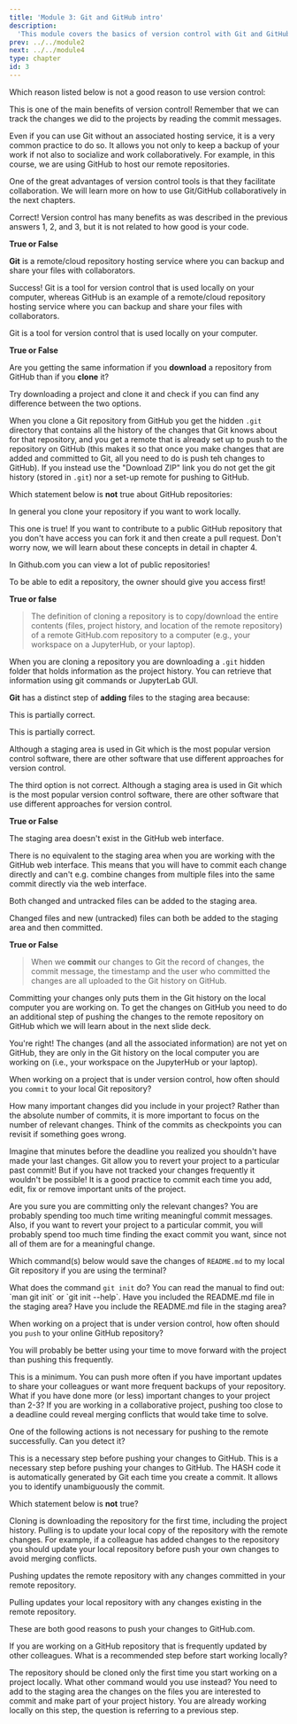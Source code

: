 ```yaml
---
title: 'Module 3: Git and GitHub intro'
description:
  'This module covers the basics of version control with Git and GitHub. ' 
prev: ../../module2 
next: ../../module4
type: chapter
id: 3
---
```


<exercise id="0" title="Module Learning Outcomes" type="slides,video">

<slides source="module3/module3_00" shot="0" start="0:002" end="3:40">
</slides>

</exercise>

<exercise id="1" title="What is version control, and why should I use it?" type="slides,video">

<slides source="module3/module3_01" shot="0" start="0:002" end="3:40">
</slides>

</exercise>

<exercise id='2' title="✍️ Practice: What is the difference between Git and GitHub?">

Which reason listed below is not a good reason to use version control:

<choice id='1'>
<opt text='Version control tools provide transparency on how a project evolved by tracking the history of documents, and who made what changes to those documents.'>

This is one of the main benefits of version control! Remember that we can track the changes we did to the projects by reading the commit messages.

</opt>

<opt text='Version control tools usually include a remote/cloud repository hosting service that can act as a backup of your local files (i.e., the files on your computer).'>

Even if you can use Git without an associated hosting service, it is a very common practice to do so. It allows you not only to keep a backup of your work if not also to socialize and work collaboratively. For example, in this course, we are using GitHub to host our remote repositories.

</opt>
<opt text='In practice, most data science projects involve collaboration on documents that contain code (e.g., Jupyter notebooks), and version control tools facilitate collaboration on such documents.'>

One of the great advantages of version control tools is that they facilitate collaboration. We will learn more on how to use Git/GitHub collaboratively in the next chapters.

</opt>

<opt text='Version control tools check the accuracy of your code.' correct='true'>

Correct! Version control has many benefits as was described in the previous answers 1, 2, and 3, but it is not related to how good is your code. 

</opt>

</choice>

**True or False**

**Git** is a remote/cloud repository hosting service where you can backup and share your files with collaborators.

<choice id='2'>
<opt text='True'>

Success! Git is a tool for version control that is used locally on your computer, whereas GitHub is an example of a remote/cloud repository hosting service where you can backup and share your files with collaborators.

</opt>
<opt text='False' correct='true'>

Git is a tool for version control that is used locally on your computer.

</opt>
</choice>

**True or False**

Are you getting the same information if you **download** a repository from GitHub than if you **clone** it?

<choice id='3'>
<opt text='True'>

Try downloading a project and clone it and check if you can find any difference between the two options.

</opt>
<opt text='False' correct='true'>

When you clone a Git repository from GitHub you get the hidden `.git` directory that contains all the history of the changes that Git knows about for that repository, and you get a remote that is already set up to push to the repository on GitHub (this makes it so that once you make changes that are added and committed to Git, all you need to do is push teh changes to GitHub). If you instead use the "Download ZIP" link you do not get the git history (stored in `.git`) nor a set-up remote for pushing to GitHub.

</opt>
</choice>
</exercise>

<exercise id='3' title="Version control repositories"  type='slides, video'>
<slides source='module3/module3_02' shot='0' start='3:42' end='4:35'> </slides>
</exercise>

<exercise id='4' title='✍️ Practice: Cloning a GitHub repo'>

Which statement below is **not** true about GitHub repositories: 

<choice id='1'>
<opt text='Immediately after a repository is created on GitHub.com using the website, the repository exists only on GitHub.com and does not exist on your computer (i.e., you need to do something to get a copy of it on your computer).' >

In general you clone your repository if you want to work locally.

</opt>
<opt text='Only the creator of GitHub repository, and people the creator specify, can edit the files in the repository. This is true even when the repository is public.'>

This one is true! If you want to contribute to a public GitHub repository that you don't have access you can fork it and then create a pull request. Don't worry now, we will learn about these concepts in detail in chapter 4.

</opt>
<opt text='If the repository is public, anyone on the web can view it.' >

In Github.com you can view a lot of public repositories!

</opt>
<opt text='If the repository is public, anyone on the web can edit it.' correct='true' >

To be able to edit a repository, the owner should give you access first!

</opt>
</choice>

**True or false**

> The definition of cloning a repository is to copy/download the entire contents (files, project history, and location of the remote repository) of a remote GitHub.com repository to a computer (e.g., your workspace on a JupyterHub, or your laptop).

<choice id='2'>
<opt text='True' correct='true'>
</opt>
<opt text='False'>

When you are cloning a repository you are downloading a <code>.git</code> hidden folder that holds information as the project history. You can retrieve that information using git commands or JupyterLab GUI.

</opt>
</choice>
</exercise>

<exercise id='5' title="The staging area"  type='slides, video'>
<slides source='module3/module3_03' shot='0' start='3:42' end='4:35'> </slides>
</exercise>

<exercise id='6' title='✍️ Practice: What can an empty area on your local computer be used for?'>

**Git** has a distinct step of **adding** files to the staging area because:

<choice id=1>
<opt text='Not all changes we make (i.e., files we create or edit) are ones that we want to push to our remote GitHub repository.'>

This is partially correct.

</opt>
<opt text='It allows us to edit multiple files at once, but associate particular commit messages with those modifications (so that the commit messages can more specifically reflect the changes that were made).'>

This is partially correct.

</opt>
<opt text='This is technically required of all version control software.'>

Although a staging area is used in Git which is the most popular version control software, there are other software that use different approaches for version control.

</opt>
<opt text='Both the first and the third options are correct.'>

The third option is not correct. Although a staging area is used in Git which is the most popular version control software, there are other software that use different approaches for version control.

</opt>
<opt text='Both the first and the second options are correct.' correct='true'>

</opt>
</choice>

**True or False**

The staging area doesn't exist in the GitHub web interface.

<choice id=2>
<opt text='True' correct='true'>
</opt>
<opt text='False'>

There is no equivalent to the staging area when you are working with the GitHub web interface. This means that you will have to commit each change directly and can't e.g. combine changes from multiple files into the same commit directly via the web interface.

</opt>
</choice>

Both changed and untracked files can be added to the staging area.

<choice id=3>
<opt text='True' correct='true'>
</opt>
<opt text='False'>

Changed files and new (untracked) files can both be added to the staging area and then committed.

</opt>
</choice>

</exercise>

<exercise id='7' title='Committing changes to a local repository' type='slides, video'>
<slides source='module3/module3_04' shot='0' start='3:42' end='4:35'> </slides>
</exercise>

<exercise id='8' title='✍️ Practice: A commit in a bottle'>

**True or False**

> When we **commit** our changes to Git the record of changes, the commit message, the timestamp and the user who committed the changes are all uploaded to the Git history on GitHub.

<choice id='1'>
<opt text='True'>

Committing your changes only puts them in the Git history on the local computer you are working on. To get the changes on GitHub you need to do an additional step of pushing the changes to the remote repository on GitHub which we will learn about in the next slide deck.

</opt>
<opt text='False' correct='true'>

You're right! The changes (and all the associated information) are not yet on GitHub, they are only in the Git history on the local computer you are working on (i.e., your workspace on the JupyterHub or your laptop).

</opt>
</choice>

When working on a project that is under version control, how often should you `commit` to your local Git repository?

<choice id='2'>
<opt text='After every new unit/addition/fix you add to the project' correct='true'>
</opt>
<opt text='2-3 times'>

How many important changes did you include in your project? Rather than the absolute number of commits, it is more important to focus on the number of relevant changes. Think of the commits as checkpoints you can revisit if something goes wrong.

</opt>
<opt text='Only once, shortly before the deadline'>

Imagine that minutes before the deadline you realized you shouldn't have made your last changes. Git allow you to revert your project to a particular past commit! But if you have not tracked your changes frequently it wouldn't be possible! It is a good practice to commit each time you add, edit, fix or remove important units of the project.

</opt>
<opt text='Obsessively, like every 5 minutes'>

Are you sure you are committing only the relevant changes? You are probably spending too much time writing meaningful commit messages. Also, if you want to revert your project to a particular commit, you will probably spend too much time finding the exact commit you want, since not all of them are for a meaningful change.

</opt>
</choice>

Which command(s) below would save the changes of `README.md` to my local Git repository if you are using the terminal? 

<choice id='3'>
<opt text='<code>git init README.md</code> and <code>git commit -m "Add authors and copyright"</code>' >
What does the command <code>git init</code> do? You can read the manual to find out: `man git init` or `git init --help`.
</opt>
<opt text='<code>git commit -m "Add authors and copyright"</code>'>
Have you included the README.md file in the staging area?
</opt>
<opt text='<code>git add README.md</code> and <code>git commit -m "Add authors and copyright"</code>'  correct='true'>
</opt>
<opt text='<code>git commit -m README.md "Add authors and copyright"</code>'>
Have you include the README.md file in the staging area?
</opt>
</choice>
</exercise>

<exercise id='9' title='PUSHing changes from a remote repository'  type='slides, video'>
<slides source='module3/module3_05' shot='0' start='3:42' end='4:35'> </slides>
</exercise>

<exercise id='10' title='✍️ Practice: Everything that goes up...'>

When working on a project that is under version control, how often should you `push` to your online GitHub repository?

<choice id=1>
<opt text='Obsessively, like every 5 minutes' >

You will probably be better using your time to move forward with the project than pushing this frequently. 

</opt>
<opt text='At least at the end of every session you work on the project' correct='true'>
This is a minimum. You can push more often if you have important updates to share your colleagues or want more frequent backups of your repository.
</opt>
<opt text='2-3 times'>
What if you have done more (or less) important changes to your project than 2-3?

</opt>
<opt text='Only once, shortly before the deadline'>
If you are working in a collaborative project, pushing too close to a deadline could reveal merging conflicts that would take time to solve.
</opt>
</choice>

One of the following actions is not necessary for pushing to the remote successfully. Can you detect it?

<choice id=2>
<opt text='Add files you want to record changes to the staging area' >
This is a necessary step before pushing your changes to GitHub.

</opt>
<opt text='Commit your changes to record them as part of your project history'>
This is a necessary step before pushing your changes to GitHub.
</opt>

<opt text='Add a hash to your commit to identify it easily'  correct='true'>
The HASH code it is automatically generated by Git each time you create a commit. It allows you to identify unambiguously the commit.

</opt>

</choice>
</exercise>

<exercise id='11' title='PULLing changes from a remote repository'  type='slides, video'>
<slides source='module3/module3_06' shot='0' start='3:42' end='4:35'> </slides>
</exercise>

<exercise id='12' title='✍️ Practice: ...has to come down (with changes)'>

Which statement below is **not** true?

<choice id=3>
<opt text='Cloning and pulling a GitHub repository are the exact same thing.' correct='true'>

Cloning is downloading the repository for the first time, including the project history. Pulling is to update your local copy of the repository with the remote changes. For example, if a colleague has added changes to the repository you should update your local repository before push your own changes to avoid merging conflicts.

</opt>
<opt text='Pushing with Git is the act of sending changes that were committed to Git to a remote repository, for example, on GitHub.com.'>

Pushing updates the remote repository with any changes committed in your remote repository.
</opt>
<opt text='Pulling with Git is the act of collecting changes that exists in a remote repository, for example, on GitHub.com, that do not yet exist on the local computer you are working on'>

Pulling updates your local repository with any changes existing in the remote repository.
</opt>
<opt text='You should push your work to GitHub anytime you want to share your work with others, or when you finish a work session and want to back up your work.'>

These are both good reasons to push your changes to GitHub.com.
</opt>
</choice>


If you are working on a GitHub repository that is frequently updated by other colleagues. What is a recommended step before start working locally?


<choice id=4>

<opt text='Clone the repository again to be updated with their changes'>
The repository should be cloned only the first time you start working on a project locally. What other command would you use instead?
</opt>
<opt text='Stage the files you are interested to work on'>
You need to add to the staging area the changes on the files you are interested to commit and make part of your project history. You are already working locally on this step, the question is referring to a previous step.
</opt>
<opt text='Pull the remote changes to your computer' correct='true'>
</opt>
</choice>
</exercise>

<exercise id="13" title="What did we just learned?" type="slides,video">

<slides source="module3/module3_end" shot="0" start="0:002" end="3:40">
</slides>

</exercise>
